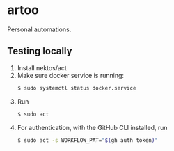 # artoo

Personal automations.

## Testing locally

1. Install nektos/act
2. Make sure docker service is running:
    ```bash
    $ sudo systemctl status docker.service
    ```
3. Run 
    ```bash
    $ sudo act
    ```
4. For authentication, with the GitHub CLI installed, run
    ```bash
    $ sudo act -s WORKFLOW_PAT="$(gh auth token)"
    ```

